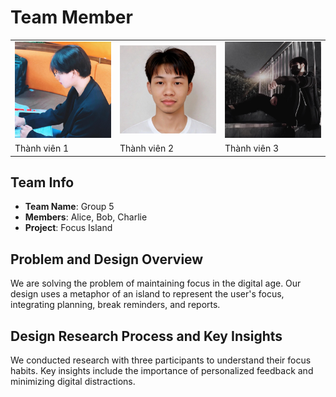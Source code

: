 # Team Member

<table>
  <tr>
    <td><img src="NTVH.png" alt="Thành viên 1" width="200" /></td>
    <td><img src="NNB.png" alt="Thành viên 2" width="200" /></td>
    <td><img src="NH.png" alt="Thành viên 3" width="200" /></td>
  </tr>
  <tr>
    <td>Thành viên 1</td>
    <td>Thành viên 2</td>
    <td>Thành viên 3</td>
  </tr>
</table>


## Team Info
- **Team Name**: Group 5
- **Members**: Alice, Bob, Charlie
- **Project**: Focus Island

## Problem and Design Overview
We are solving the problem of maintaining focus in the digital age. Our design uses a metaphor of an island to represent the user's focus, integrating planning, break reminders, and reports.

## Design Research Process and Key Insights
We conducted research with three participants to understand their focus habits. Key insights include the importance of personalized feedback and minimizing digital distractions.
